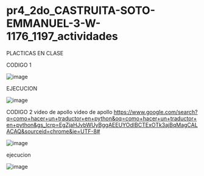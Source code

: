 # pr4_2do_CASTRUITA-SOTO-EMMANUEL-3-W-1176_1197_actividades
PLACTICAS EN CLASE

CODIGO 1

![image](https://github.com/user-attachments/assets/9438b534-e168-43c6-990c-67174ed24ef9)

EJECUCION

![image](https://github.com/user-attachments/assets/6ab05113-0486-4f94-b944-3174661ea9aa)

CODIGO 2
video de apollo   video de apollo https://www.google.com/search?q=como+hacer+un+traductor+en+python&oq=como+hacer+un+traductor+en+python&gs_lcrp=EgZjaHJvbWUyBggAEEUYOdIBCTExOTk3ajBqMagCALACAQ&sourceid=chrome&ie=UTF-8#

![image](https://github.com/user-attachments/assets/62c00856-6605-4e4e-8549-baf441f326af)

ejecucion

![image](https://github.com/user-attachments/assets/5899866b-431b-4c1c-9fc7-73de6992c1e7)
